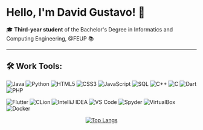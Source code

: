 # Hello, I'm David Gustavo! 👋

🎓 **Third-year student** of the Bachelor's Degree in Informatics and Computing Engineering, @FEUP 📚

---

## 🛠️ Work Tools:

![Java](https://img.shields.io/badge/Java-4B4B4B?style=for-the-badge&logo=java&logoColor=white)
![Python](https://img.shields.io/badge/Python-4B4B4B?style=for-the-badge&logo=python&logoColor=white)
![HTML5](https://img.shields.io/badge/HTML5-4B4B4B?style=for-the-badge&logo=html5&logoColor=white)
![CSS3](https://img.shields.io/badge/CSS3-4B4B4B?style=for-the-badge&logo=css3&logoColor=white)
![JavaScript](https://img.shields.io/badge/JavaScript-4B4B4B?style=for-the-badge&logo=javascript&logoColor=white)
![SQL](https://img.shields.io/badge/SQL-4B4B4B?style=for-the-badge&logo=postgresql&logoColor=white)
![C++](https://img.shields.io/badge/C++-4B4B4B?style=for-the-badge&logo=cplusplus&logoColor=white)
![C](https://img.shields.io/badge/C-4B4B4B?style=for-the-badge&logo=c&logoColor=white)
![Dart](https://img.shields.io/badge/Dart-4B4B4B?style=for-the-badge&logo=dart&logoColor=white)
![PHP](https://img.shields.io/badge/PHP-4B4B4B?style=for-the-badge&logo=php&logoColor=white)

![Flutter](https://img.shields.io/badge/Flutter-4B4B4B?style=for-the-badge&logo=flutter&logoColor=white)
![CLion](https://img.shields.io/badge/CLion-4B4B4B?style=for-the-badge&logo=clion&logoColor=white)
![IntelliJ IDEA](https://img.shields.io/badge/IntelliJ_IDEA-4B4B4B?style=for-the-badge&logo=intellij-idea&logoColor=white)
![VS Code](https://img.shields.io/badge/VS_Code-4B4B4B?style=for-the-badge&logo=visual-studio-code&logoColor=white)
![Spyder](https://img.shields.io/badge/Spyder-4B4B4B?style=for-the-badge&logo=spyder-ide&logoColor=white)
![VirtualBox](https://img.shields.io/badge/VirtualBox-4B4B4B?style=for-the-badge&logo=virtualbox&logoColor=white)
![Docker](https://img.shields.io/badge/Docker-4B4B4B?style=for-the-badge&logo=docker&logoColor=white)



<div align="center">

[![Top Langs](https://github-readme-stats.vercel.app/api/top-langs/?username=DavidGustavo6&layout=compact&langs_count=10&bg_color=000000&title_color=ffffff&text_color=ffffff)](https://github.com/anuraghazra/github-readme-stats)

</div>






<!--
**DavidGustavo6/DavidGustavo6** is a ✨ _special_ ✨ repository because its `README.md` (this file) appears on your GitHub profile.

Here are some ideas to get you started:

- 🔭 I’m currently working on ...
- 🌱 I’m currently learning ...
- 👯 I’m looking to collaborate on ...
- 🤔 I’m looking for help with ...
- 💬 Ask me about ...
- 📫 How to reach me: ...
- 😄 Pronouns: ...
- ⚡ Fun fact: ...
-->

